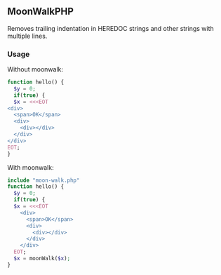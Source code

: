 ## MoonWalkPHP

Removes trailing indentation in HEREDOC strings and other strings with multiple lines.

### Usage

Without moonwalk:

```php
function hello() {
  $y = 0;
  if(true) {
  $x = <<<EOT
<div>
  <span>OK</span>
  <div>
    <div></div>
  </div>
</div>
EOT;
}
```

With moonwalk:

```php
include "moon-walk.php"
function hello() {
  $y = 0;
  if(true) {
  $x = <<<EOT
    <div>
      <span>OK</span>
      <div>
        <div></div>
      </div>
    </div>
  EOT;
  $x = moonWalk($x);
}
```
